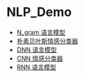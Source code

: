 # NLP_Demo

- [N_gram 语言模型](https://github.com/Hugo1030/NLP_Demo/blob/master/Ngram-model.ipynb)
- [朴素贝叶斯情感分类器](https://github.com/Hugo1030/NLP_Demo/blob/master/Naive_Bayes.ipynb)
- [DNN 语言模型](https://github.com/Hugo1030/NLP_Demo/blob/master/NN_language_model.ipynb)
- [CNN 情感分类器](https://github.com/Hugo1030/NLP_Demo/blob/master/CNN-Sentiment_classification.ipynb)
- [RNN 语言模型]()